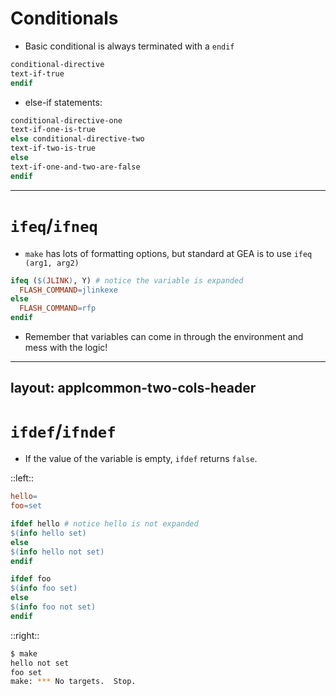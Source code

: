 # Conditionals

- Basic conditional is always terminated with a `endif`

```makefile
conditional-directive
text-if-true
endif
```

- else-if statements:

```makefile
conditional-directive-one
text-if-one-is-true
else conditional-directive-two
text-if-two-is-true
else
text-if-one-and-two-are-false
endif
```

---

# `ifeq`/`ifneq`

- `make` has lots of formatting options, but standard at GEA is to use `ifeq (arg1, arg2)`

```makefile
ifeq ($(JLINK), Y) # notice the variable is expanded
  FLASH_COMMAND=jlinkexe
else
  FLASH_COMMAND=rfp
endif
```

- Remember that variables can come in through the environment and mess with the logic!

---
layout: applcommon-two-cols-header
---


# `ifdef`/`ifndef`

- If the value of the variable is empty, `ifdef` returns `false`.

::left::

```makefile
hello=
foo=set

ifdef hello # notice hello is not expanded
$(info hello set)
else
$(info hello not set)
endif

ifdef foo
$(info foo set)
else
$(info foo not set)
endif
```

::right::

```bash
$ make
hello not set
foo set
make: *** No targets.  Stop.
```
